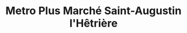 ---
title: "Metro Plus Marché Saint-Augustin l'Hêtrière"
url: /saint-augustin-de-desmaures/metro-plus-marche-saint-augustin-lhetriere/
shop: supermarket
---